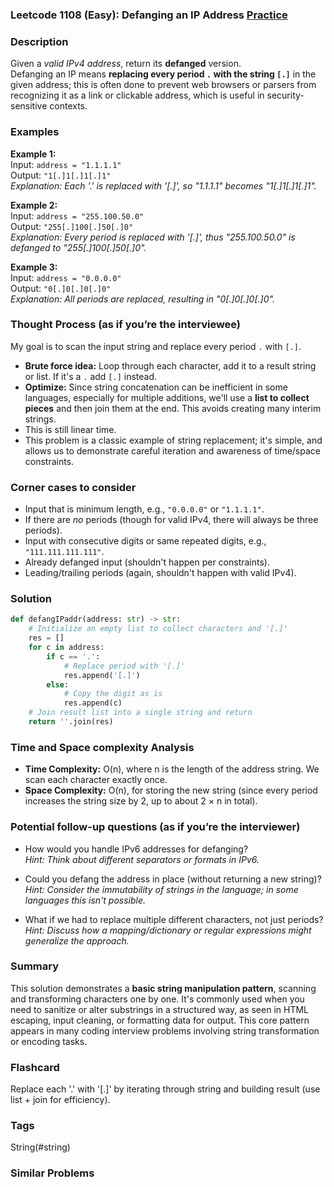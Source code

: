 ### Leetcode 1108 (Easy): Defanging an IP Address [Practice](https://leetcode.com/problems/defanging-an-ip-address)

### Description  
Given a *valid IPv4 address*, return its **defanged** version.  
Defanging an IP means **replacing every period `.` with the string `[.]`** in the given address; this is often done to prevent web browsers or parsers from recognizing it as a link or clickable address, which is useful in security-sensitive contexts.

### Examples  

**Example 1:**  
Input: `address = "1.1.1.1"`  
Output: `"1[.]1[.]1[.]1"`  
*Explanation: Each '.' is replaced with '[.]', so "1.1.1.1" becomes "1[.]1[.]1[.]1".*

**Example 2:**  
Input: `address = "255.100.50.0"`  
Output: `"255[.]100[.]50[.]0"`  
*Explanation: Every period is replaced with '[.]', thus "255.100.50.0" is defanged to "255[.]100[.]50[.]0".*

**Example 3:**  
Input: `address = "0.0.0.0"`  
Output: `"0[.]0[.]0[.]0"`  
*Explanation: All periods are replaced, resulting in "0[.]0[.]0[.]0".*

### Thought Process (as if you’re the interviewee)  
My goal is to scan the input string and replace every period `.` with `[.]`.  

- **Brute force idea:** Loop through each character, add it to a result string or list. If it's a `.` add `[.]` instead.
- **Optimize:** Since string concatenation can be inefficient in some languages, especially for multiple additions, we'll use a **list to collect pieces** and then join them at the end. This avoids creating many interim strings.
- This is still linear time.  
- This problem is a classic example of string replacement; it's simple, and allows us to demonstrate careful iteration and awareness of time/space constraints.

### Corner cases to consider  
- Input that is minimum length, e.g., `"0.0.0.0"` or `"1.1.1.1"`.
- If there are *no* periods (though for valid IPv4, there will always be three periods).
- Input with consecutive digits or same repeated digits, e.g., `"111.111.111.111"`.
- Already defanged input (shouldn't happen per constraints).
- Leading/trailing periods (again, shouldn't happen with valid IPv4).

### Solution

```python
def defangIPaddr(address: str) -> str:
    # Initialize an empty list to collect characters and '[.]'
    res = []
    for c in address:
        if c == '.':
            # Replace period with '[.]'
            res.append('[.]')
        else:
            # Copy the digit as is
            res.append(c)
    # Join result list into a single string and return
    return ''.join(res)
```

### Time and Space complexity Analysis  

- **Time Complexity:** O(n), where n is the length of the address string. We scan each character exactly once.
- **Space Complexity:** O(n), for storing the new string (since every period increases the string size by 2, up to about 2 × n in total).

### Potential follow-up questions (as if you’re the interviewer)  

- How would you handle IPv6 addresses for defanging?  
  *Hint: Think about different separators or formats in IPv6.*

- Could you defang the address in place (without returning a new string)?  
  *Hint: Consider the immutability of strings in the language; in some languages this isn't possible.*

- What if we had to replace multiple different characters, not just periods?  
  *Hint: Discuss how a mapping/dictionary or regular expressions might generalize the approach.*

### Summary  
This solution demonstrates a **basic string manipulation pattern**, scanning and transforming characters one by one. It's commonly used when you need to sanitize or alter substrings in a structured way, as seen in HTML escaping, input cleaning, or formatting data for output. This core pattern appears in many coding interview problems involving string transformation or encoding tasks.


### Flashcard
Replace each '.' with '[.]' by iterating through string and building result (use list + join for efficiency).

### Tags
String(#string)

### Similar Problems
